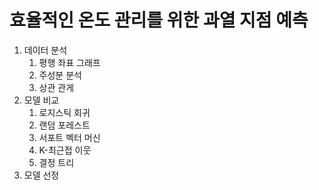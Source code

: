 # 효율적인 온도 관리를 위한 과열 지점 예측

1. 데이터 분석
    1. 평행 좌표 그래프
    2. 주성분 분석
    3. 상관 관게
2. 모델 비교
    1. 로지스틱 회귀
    2. 랜덤 포레스트
    3. 서포트 벡터 머신
    4. K-최근접 이웃
    5. 결정 트리
3. 모델 선정
